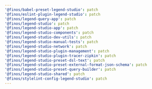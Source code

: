 ```yaml
---
'@finos/babel-preset-legend-studio': patch
'@finos/eslint-plugin-legend-studio': patch
'@finos/legend-query-app': patch
'@finos/legend-studio': patch
'@finos/legend-studio-app': patch
'@finos/legend-studio-components': patch
'@finos/legend-studio-dev-utils': patch
'@finos/legend-studio-manual-tests': patch
'@finos/legend-studio-network': patch
'@finos/legend-studio-plugin-management': patch
'@finos/legend-studio-plugin-tracer-zipkin': patch
'@finos/legend-studio-preset-dsl-text': patch
'@finos/legend-studio-preset-external-format-json-schema': patch
'@finos/legend-studio-preset-query-builder': patch
'@finos/legend-studio-shared': patch
'@finos/stylelint-config-legend-studio': patch
---
```

